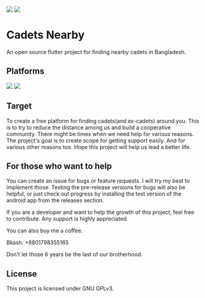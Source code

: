 [![](https://img.shields.io/badge/Dart-0175C2?style=for-the-badge&logo=dart&logoColor=white)]()
[![](https://img.shields.io/badge/Flutter-02569B?style=for-the-badge&logo=flutter&logoColor=white)]()
# Cadets Nearby

An open source flutter project for finding nearby cadets in Bangladesh.

## Platforms
[![](https://img.shields.io/badge/Android-3DDC84?style=for-the-badge&logo=android&logoColor=white)]()
[![](https://img.shields.io/badge/iOS-000000?style=for-the-badge&logo=ios&logoColor=white)]()

## Target

To create a free platform for finding cadets(and ex-cadets) around you.
This is to try to reduce the distance among us and build a cooperative community.
There might be times when we need help for various reasons. The project's goal is to create scope for getting support easily.
And for various other reasons too.
Hope this project will help us lead a better life.

## For those who want to help

You can create an issue for bugs or feature requests.
I will try my best to implement those.
Testing the pre-release versions for bugs will also be helpful, or just check out progress by installing the test version of the android app from the releases section.

If you are a developer and want to help the growth of this project, feel free to contribute.
Any support is highly appreciated

You can also buy me a coffee.

Bkash: +8801798355165



Don't let those 6 years be the last of our brotherhood.

## License

This project is licensed under GNU GPLv3.

